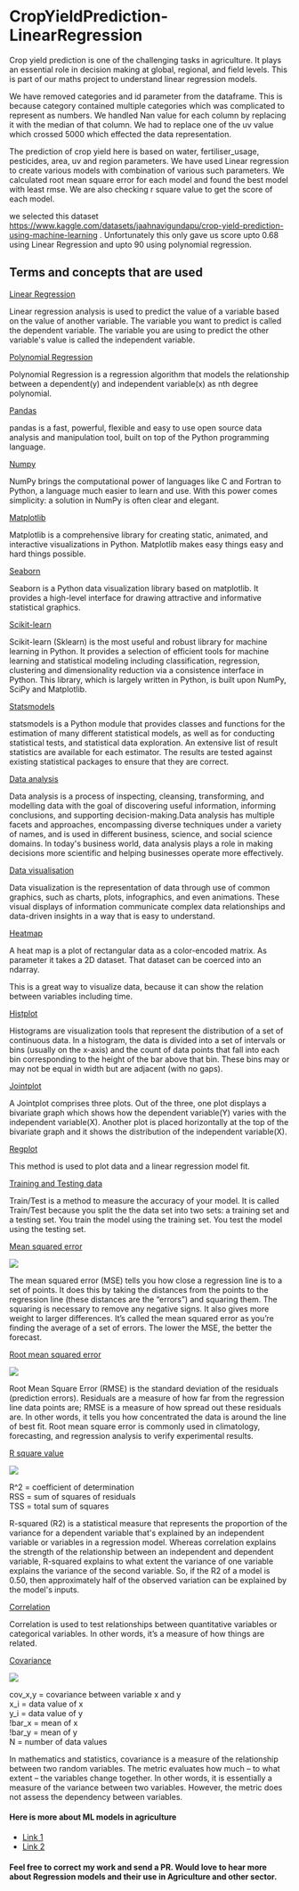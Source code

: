 # CropYieldPrediction-LinearRegression


Crop yield prediction is one of the challenging tasks in agriculture. It plays an essential role in decision making at global, regional, and field levels. This is part of our maths project to understand linear regression models.  
  
We have removed categories and id parameter from the dataframe. This is because category contained multiple categories which was complicated to represent as numbers. We handled Nan value for each column by replacing it with the median of that column. We had to replace one of the uv value which crossed 5000 which effected the data representation.
  
The prediction of crop yield here is based on water, fertiliser_usage, pesticides, area, uv and region parameters. We have used Linear regression to create various models with combination of various such parameters. We calculated root mean square error for each model and found the best model with least rmse. We are also checking r square value to get the score of each model.  
  
we selected this dataset https://www.kaggle.com/datasets/jaahnavigundapu/crop-yield-prediction-using-machine-learning . Unfortunately this only gave us score upto 0.68 using Linear Regression and upto 90 using polynomial regression.

## Terms and concepts that are used

[Linear Regression](https://www.ibm.com/in-en/topics/linear-regression#:~:text=Resources-,What%20is%20linear%20regression%3F,is%20called%20the%20independent%20variable.)
 
Linear regression analysis is used to predict the value of a variable based on the value of another variable. The variable you want to predict is called the dependent variable. The variable you are using to predict the other variable's value is called the independent variable.

[Polynomial Regression](https://www.javatpoint.com/machine-learning-polynomial-regression)

Polynomial Regression is a regression algorithm that models the relationship between a dependent(y) and independent variable(x) as nth degree polynomial.

[Pandas](https://www.kaggle.com/learn/pandas)

pandas is a fast, powerful, flexible and easy to use open source data analysis and manipulation tool,
built on top of the Python programming language.
  
[Numpy](https://numpy.org/)

NumPy brings the computational power of languages like C and Fortran to Python, a language much easier to learn and use. With this power comes simplicity: a solution in NumPy is often clear and elegant.

[Matplotlib](https://matplotlib.org/)

Matplotlib is a comprehensive library for creating static, animated, and interactive visualizations in Python. Matplotlib makes easy things easy and hard things possible.

[Seaborn](https://seaborn.pydata.org/)

Seaborn is a Python data visualization library based on matplotlib. It provides a high-level interface for drawing attractive and informative statistical graphics.

[Scikit-learn](https://scikit-learn.org/stable/)

Scikit-learn (Sklearn) is the most useful and robust library for machine learning in Python. It provides a selection of efficient tools for machine learning and statistical modeling including classification, regression, clustering and dimensionality reduction via a consistence interface in Python. This library, which is largely written in Python, is built upon NumPy, SciPy and Matplotlib.

[Statsmodels](https://www.statsmodels.org/stable/index.html)

statsmodels is a Python module that provides classes and functions for the estimation of many different statistical models, as well as for conducting statistical tests, and statistical data exploration. An extensive list of result statistics are available for each estimator. The results are tested against existing statistical packages to ensure that they are correct.

[Data analysis](https://en.wikipedia.org/wiki/Data_analysis)

Data analysis is a process of inspecting, cleansing, transforming, and modelling data with the goal of discovering useful information, informing conclusions, and supporting decision-making.Data analysis has multiple facets and approaches, encompassing diverse techniques under a variety of names, and is used in different business, science, and social science domains. In today's business world, data analysis plays a role in making decisions more scientific and helping businesses operate more effectively.

[Data visualisation](https://www.ibm.com/cloud/learn/data-visualization#:~:text=Data%20visualization%20is%20the%20representation,that%20is%20easy%20to%20understand.)

Data visualization is the representation of data through use of common graphics, such as charts, plots, infographics, and even animations. These visual displays of information communicate complex data relationships and data-driven insights in a way that is easy to understand.

[Heatmap](https://pythonbasics.org/seaborn-heatmap/)

A heat map is a plot of rectangular data as a color-encoded matrix. As parameter it takes a 2D dataset. That dataset can be coerced into an ndarray.

This is a great way to visualize data, because it can show the relation between variables including time.

[Histplot](https://seaborn.pydata.org/generated/seaborn.histplot.html)

Histograms are visualization tools that represent the distribution of a set of continuous data. In a histogram, the data is divided into a set of intervals or bins (usually on the x-axis) and the count of data points that fall into each bin corresponding to the height of the bar above that bin. These bins may or may not be equal in width but are adjacent (with no gaps).  

[Jointplot](https://seaborn.pydata.org/generated/seaborn.jointplot.html)

A Jointplot comprises three plots. Out of the three, one plot displays a bivariate graph which shows how the dependent variable(Y) varies with the independent variable(X). Another plot is placed horizontally at the top of the bivariate graph and it shows the distribution of the independent variable(X).


[Regplot](https://seaborn.pydata.org/generated/seaborn.regplot.html)

This method is used to plot data and a linear regression model fit.

[Training and Testing data](https://www.obviously.ai/post/the-difference-between-training-data-vs-test-data-in-machine-learning)

Train/Test is a method to measure the accuracy of your model.
It is called Train/Test because you split the the data set into two sets: a training set and a testing set. You train the model using the training set. You test the model using the testing set.

[Mean squared error](https://www.statisticshowto.com/probability-and-statistics/statistics-definitions/mean-squared-error/)

![](https://www.gstatic.com/education/formulas2/443397389/en/mean_squared_error.svg)

The mean squared error (MSE) tells you how close a regression line is to a set of points. It does this by taking the distances from the points to the regression line (these distances are the “errors”) and squaring them. The squaring is necessary to remove any negative signs. It also gives more weight to larger differences. It’s called the mean squared error as you’re finding the average of a set of errors. The lower the MSE, the better the forecast.

[Root mean squared error](https://www.statisticshowto.com/probability-and-statistics/regression-analysis/rmse-root-mean-square-error/)

![](https://www.gstatic.com/education/formulas2/443397389/en/root_mean_square_deviation.svg)

Root Mean Square Error (RMSE) is the standard deviation of the residuals (prediction errors). Residuals are a measure of how far from the regression line data points are; RMSE is a measure of how spread out these residuals are. In other words, it tells you how concentrated the data is around the line of best fit. Root mean square error is commonly used in climatology, forecasting, and regression analysis to verify experimental results.

[R square value](https://statisticsbyjim.com/regression/interpret-r-squared-regression/)

![](https://www.gstatic.com/education/formulas2/443397389/en/coefficient_of_determination.svg)


R^2	=	coefficient of determination  
RSS	=	sum of squares of residuals  
TSS	=	total sum of squares   

R-squared (R2) is a statistical measure that represents the proportion of the variance for a dependent variable that's explained by an independent variable or variables in a regression model. Whereas correlation explains the strength of the relationship between an independent and dependent variable, R-squared explains to what extent the variance of one variable explains the variance of the second variable. So, if the R2 of a model is 0.50, then approximately half of the observed variation can be explained by the model's inputs.

[Correlation](https://www.statisticshowto.com/probability-and-statistics/correlation-analysis/)


Correlation is used to test relationships between quantitative variables or categorical variables. In other words, it’s a measure of how things are related. 

[Covariance](https://corporatefinanceinstitute.com/resources/knowledge/finance/covariance/#:~:text=In%20mathematics%20and%20statistics%2C%20covariance,the%20variance%20between%20two%20variables.)

![](https://www.gstatic.com/education/formulas2/443397389/en/covariance_formula.svg)


cov_x,y	=	covariance between variable x and y  
x_i	=	data value of x  
y_i	=	data value of y  
!bar_x	=	mean of x  
!bar_y	=	mean of y  
N	=	number of data values  

In mathematics and statistics, covariance is a measure of the relationship between two random variables. The metric evaluates how much – to what extent – the variables change together. In other words, it is essentially a measure of the variance between two variables. However, the metric does not assess the dependency between variables.

#### Here is more about ML models in agriculture

- [Link 1](https://www.google.com/search?q=AI+and+ML+in+agriculture&oq=AI+in+agriculture&aqs=chrome..69i57.4425j0j4&sourceid=chrome&ie=UTF-8) 
- [Link 2](https://github.com/Akshaj000/NaiveBayesClassifier_CropRecommender)

#### Feel free to correct my work and send a PR. Would love to hear more about Regression models and their use in Agriculture and other sector.



